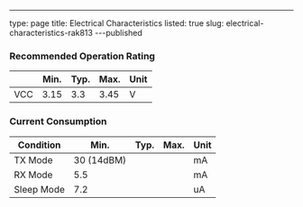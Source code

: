 ---
type: page
title: Electrical Characteristics
listed: true
slug: electrical-characteristics-rak813
---published

### Recommended Operation Rating

|  | **Min.** | **Typ.** | **Max.** | **Unit** | 
| ---- | ---- | ---- | ---- | ---- | 
| VCC | 3.15 | 3.3 | 3.45 | V | 


### Current Consumption

| **Condition** | **Min.** | **Typ.** | **Max.** | **Unit** | 
| ---- | ---- | ---- | ---- | ---- | 
| TX Mode | 30 (14dBM) |  |  | mA | 
| RX Mode | 5.5 |  |  | mA | 
| Sleep Mode | 7.2 |  |  | uA | 


